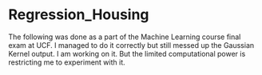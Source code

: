 # Regression_Housing

The following was done as a part of the Machine Learning course final exam at UCF. I managed to do it correctly but still messed up the Gaussian Kernel output. I am working on it. But the limited computational power is restricting me to experiment with it. 
